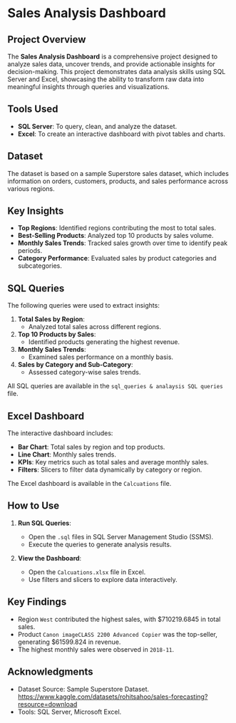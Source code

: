 # Sales Analysis Dashboard  

## Project Overview  
The **Sales Analysis Dashboard** is a comprehensive project designed to analyze sales data, uncover trends, and provide actionable insights for decision-making. This project demonstrates data analysis skills using SQL Server and Excel, showcasing the ability to transform raw data into meaningful insights through queries and visualizations.

## Tools Used  
- **SQL Server**: To query, clean, and analyze the dataset.  
- **Excel**: To create an interactive dashboard with pivot tables and charts.  

## Dataset  
The dataset is based on a sample Superstore sales dataset, which includes information on orders, customers, products, and sales performance across various regions.  

## Key Insights  
- **Top Regions**: Identified regions contributing the most to total sales.  
- **Best-Selling Products**: Analyzed top 10 products by sales volume.  
- **Monthly Sales Trends**: Tracked sales growth over time to identify peak periods.  
- **Category Performance**: Evaluated sales by product categories and subcategories.  

## SQL Queries  
The following queries were used to extract insights:  
1. **Total Sales by Region**:  
   - Analyzed total sales across different regions.  
2. **Top 10 Products by Sales**:  
   - Identified products generating the highest revenue.  
3. **Monthly Sales Trends**:  
   - Examined sales performance on a monthly basis.  
4. **Sales by Category and Sub-Category**:  
   - Assessed category-wise sales trends.  

All SQL queries are available in the `sql_queries & analaysis SQL queries` file.  

## Excel Dashboard  
The interactive dashboard includes:  
- **Bar Chart**: Total sales by region and top products.  
- **Line Chart**: Monthly sales trends.  
- **KPIs**: Key metrics such as total sales and average monthly sales.  
- **Filters**: Slicers to filter data dynamically by category or region.  

The Excel dashboard is available in the `Calcuations` file.



## How to Use  
1. **Run SQL Queries**:  
   - Open the `.sql` files in SQL Server Management Studio (SSMS).  
   - Execute the queries to generate analysis results.  

2. **View the Dashboard**:  
   - Open the `Calcuations.xlsx` file in Excel.  
   - Use filters and slicers to explore data interactively.  

## Key Findings  
- Region `West` contributed the highest sales, with $710219.6845 in total sales.  
- Product `Canon imageCLASS 2200 Advanced Copier` was the top-seller, generating $61599.824 in revenue.  
- The highest monthly sales were observed in `2018-11`.  

## Acknowledgments  
- Dataset Source: Sample Superstore Dataset.  https://www.kaggle.com/datasets/rohitsahoo/sales-forecasting?resource=download
- Tools: SQL Server, Microsoft Excel.  

